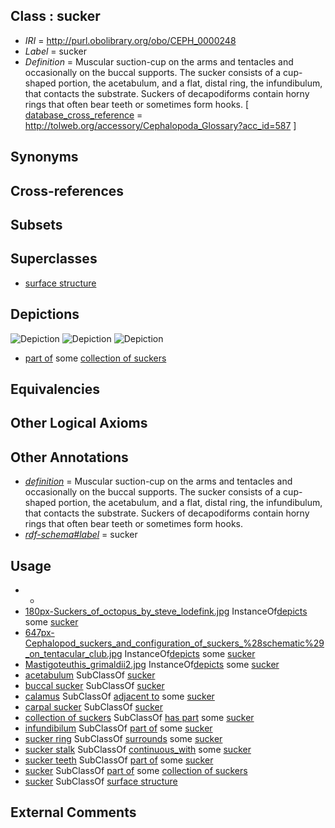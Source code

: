 
## Class : sucker

 * *IRI* = http://purl.obolibrary.org/obo/CEPH_0000248
 * *Label* = sucker
 * *Definition* = Muscular suction-cup on the arms and tentacles and occasionally on the buccal supports. The sucker consists of a cup-shaped portion, the acetabulum, and a flat, distal ring, the infundibulum, that contacts the substrate. Suckers of decapodiforms contain horny rings that often bear teeth or sometimes form hooks. [ [database_cross_reference](../../ef/oboInOwl#hasDbXref.md) = http://tolweb.org/accessory/Cephalopoda_Glossary?acc_id=587 ]

## Synonyms


## Cross-references


## Subsets


## Superclasses

 * [surface structure](../../UBERON/02/UBERON_0003102.md)

## Depictions

![Depiction](http://upload.wikimedia.org/wikipedia/commons/0/04/Mastigoteuthis_grimaldii2.jpg)
![Depiction](http://upload.wikimedia.org/wikipedia/commons/thumb/1/15/Cephalopod_suckers_and_configuration_of_suckers_%28schematic%29_on_tentacular_club.jpg/647px-Cephalopod_suckers_and_configuration_of_suckers_%28schematic%29_on_tentacular_club.jpg)
![Depiction](http://upload.wikimedia.org/wikipedia/commons/thumb/b/b8/Suckers_of_octopus_by_steve_lodefink.jpg/180px-Suckers_of_octopus_by_steve_lodefink.jpg)
 * [part of](../../BFO/50/BFO_0000050.md) some [collection of suckers](../../CEPH/05/CEPH_0000305.md)

## Equivalencies


## Other Logical Axioms


## Other Annotations

 * *[definition](../../IAO/15/IAO_0000115.md)* = Muscular suction-cup on the arms and tentacles and occasionally on the buccal supports. The sucker consists of a cup-shaped portion, the acetabulum, and a flat, distal ring, the infundibulum, that contacts the substrate. Suckers of decapodiforms contain horny rings that often bear teeth or sometimes form hooks.
 * *[rdf-schema#label](../../el/rdf-schema#label.md)* = sucker

## Usage

 * -
 * [180px-Suckers_of_octopus_by_steve_lodefink.jpg](../../180px-Suckers/pg/180px-Suckers_of_octopus_by_steve_lodefink.jpg.md) InstanceOf[depicts](../../ts/depicts.md) some [sucker](../../CEPH/48/CEPH_0000248.md)
 * [647px-Cephalopod_suckers_and_configuration_of_suckers_%28schematic%29_on_tentacular_club.jpg](../../647px-Cephalopod/pg/647px-Cephalopod_suckers_and_configuration_of_suckers_%28schematic%29_on_tentacular_club.jpg.md) InstanceOf[depicts](../../ts/depicts.md) some [sucker](../../CEPH/48/CEPH_0000248.md)
 * [Mastigoteuthis_grimaldii2.jpg](../../Mastigoteuthis/pg/Mastigoteuthis_grimaldii2.jpg.md) InstanceOf[depicts](../../ts/depicts.md) some [sucker](../../CEPH/48/CEPH_0000248.md)
 * [acetabulum](../../CEPH/05/CEPH_0000005.md) SubClassOf [sucker](../../CEPH/48/CEPH_0000248.md)
 * [buccal sucker](../../CEPH/41/CEPH_0000041.md) SubClassOf [sucker](../../CEPH/48/CEPH_0000248.md)
 * [calamus](../../CEPH/48/CEPH_0000048.md) SubClassOf [adjacent to](../../RO/20/RO_0002220.md) some [sucker](../../CEPH/48/CEPH_0000248.md)
 * [carpal sucker](../../CEPH/51/CEPH_0000051.md) SubClassOf [sucker](../../CEPH/48/CEPH_0000248.md)
 * [collection of suckers](../../CEPH/05/CEPH_0000305.md) SubClassOf [has part](../../BFO/51/BFO_0000051.md) some [sucker](../../CEPH/48/CEPH_0000248.md)
 * [infundibilum](../../CEPH/38/CEPH_0000138.md) SubClassOf [part of](../../BFO/50/BFO_0000050.md) some [sucker](../../CEPH/48/CEPH_0000248.md)
 * [sucker ring](../../CEPH/36/CEPH_0000136.md) SubClassOf [surrounds](../../ds/ceph#surrounds.md) some [sucker](../../CEPH/48/CEPH_0000248.md)
 * [sucker stalk](../../CEPH/50/CEPH_0000250.md) SubClassOf [continuous_with](../../ceph#continuous/th/ceph#continuous_with.md) some [sucker](../../CEPH/48/CEPH_0000248.md)
 * [sucker teeth](../../CEPH/51/CEPH_0000251.md) SubClassOf [part of](../../BFO/50/BFO_0000050.md) some [sucker](../../CEPH/48/CEPH_0000248.md)
 * [sucker](../../CEPH/48/CEPH_0000248.md) SubClassOf [part of](../../BFO/50/BFO_0000050.md) some [collection of suckers](../../CEPH/05/CEPH_0000305.md)
 * [sucker](../../CEPH/48/CEPH_0000248.md) SubClassOf [surface structure](../../UBERON/02/UBERON_0003102.md)

## External Comments

